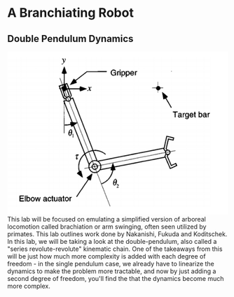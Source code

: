 # A Branchiating Robot

## Double Pendulum Dynamics
![img1](robotInAction.PNG)<br />
This lab will be focused on emulating a simplified version of arboreal locomotion called brachiation or arm swinging, often seen utilized by primates. This lab outlines work done by Nakanishi, Fukuda and Koditschek. In this lab, we will be taking a look at the double-pendulum, also called a "series revolute-revolute" kinematic chain. One of the takeaways from this will be just how much more complexity is added with each degree of freedom - in the single pendulum case, we already have to linearize the dynamics to make the problem more tractable, and now by just adding a second degree of freedom, you'll find the that the dynamics become much more complex.
